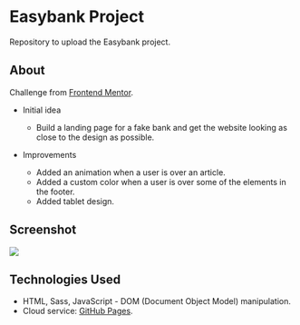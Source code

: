 # Easybank Project
Repository to upload the Easybank project.

## About
Challenge from [Frontend Mentor](https://www.frontendmentor.io/challenges/easybank-landing-page-WaUhkoDN).

* Initial idea
    * Build a landing page for a fake bank and get the website looking as close to the design as possible.

* Improvements
    * Added an animation when a user is over an article.
    * Added a custom color when a user is over some of the elements in the footer.
    * Added tablet design.

## Screenshot
![](https://github.com/jemtca/Easybank/blob/master/screenshots/easybank.gif)

## Technologies Used
* HTML, Sass, JavaScript - DOM (Document Object Model) manipulation.
* Cloud service: [GitHub Pages](https://pages.github.com/).